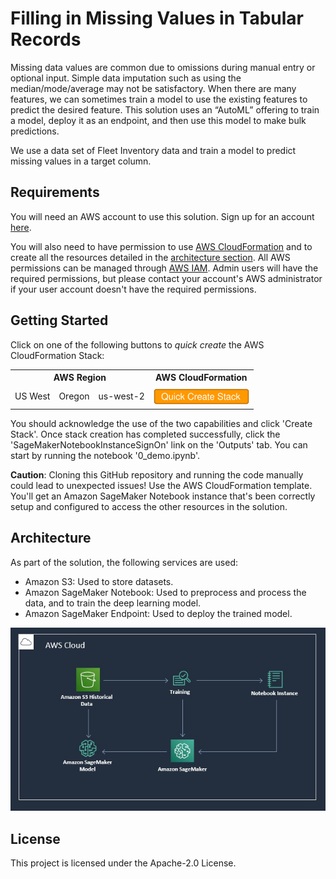 # Filling in Missing Values in Tabular Records

Missing data values are common due to omissions during manual entry or optional input. Simple data imputation such as using the median/mode/average may not be satisfactory. When there are many features, we can sometimes train a model to use the existing features to predict the desired feature. This solution uses an “AutoML” offering to train a model, deploy it as an endpoint, and then use this model to make bulk predictions. 

We use a data set of Fleet Inventory data and train a model to predict missing values in a target column.


## Requirements

You will need an AWS account to use this solution. Sign up for an account [here](https://aws.amazon.com/).

You will also need to have permission to use [AWS CloudFormation](https://aws.amazon.com/cloudformation/) and to create all the resources detailed in the [architecture section](#architecture). All AWS permissions can be managed through [AWS IAM](https://aws.amazon.com/iam/). Admin users will have the required permissions, but please contact your account's AWS administrator if your user account doesn't have the required permissions.

## Getting Started

Click on one of the following buttons to *quick create* the AWS CloudFormation Stack:

<table>
  <tr>
    <th colspan="3">AWS Region</td>
    <th>AWS CloudFormation</td>
  </tr>
  <tr>
    <td>US West</td>
    <td>Oregon</td>
    <td>us-west-2</td>
    <td align="center">
      <a href="https://us-west-2.console.aws.amazon.com/cloudformation/home?region=us-west-2#/stacks/create/review?templateURL=https://sagemaker-solutions-prod-us-west-2.s3.us-west-2.amazonaws.com/filling-in-missing-values/deployment/template.yaml&SolutionName=filling-in-missing-values&CreateNotebookInstance=true&StackName=filling-in-missing-values">
        <img src="docs/launch_button.svg" height="30">
      </a>
    </td>
  </tr>
</table>

You should acknowledge the use of the two capabilities and click 'Create Stack'. Once stack creation has completed successfully, click the 'SageMakerNotebookInstanceSignOn' link on the 'Outputs' tab. You can start by running the notebook '0_demo.ipynb'.

**Caution**: Cloning this GitHub repository and running the code manually could lead to unexpected issues! Use the AWS CloudFormation template. You'll get an Amazon SageMaker Notebook instance that's been correctly setup and configured to access the other resources in the solution.


## Architecture
As part of the solution, the following services are used:

* Amazon S3: Used to store datasets.
* Amazon SageMaker Notebook: Used to preprocess and process the data, and to train the deep learning model.
* Amazon SageMaker Endpoint: Used to deploy the trained model.

![](sagemaker/docs/architecture.png)

## License

This project is licensed under the Apache-2.0 License.


